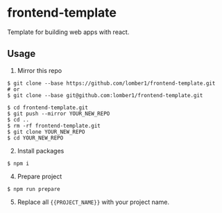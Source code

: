 # frontend-template
Template for building web apps with react.

## Usage
1. Mirror this repo
```console
$ git clone --base https://github.com/lomber1/frontend-template.git
# or
$ git clone --base git@github.com:lomber1/frontend-template.git

$ cd frontend-template.git
$ git push --mirror YOUR_NEW_REPO
$ cd ..
$ rm -rf frontend-template.git
$ git clone YOUR_NEW_REPO
$ cd YOUR_NEW_REPO
```

2. Install packages
```console
$ npm i
```

4. Prepare project
```console
$ npm run prepare
```

5. Replace all `{{PROJECT_NAME}}` with your project name.
